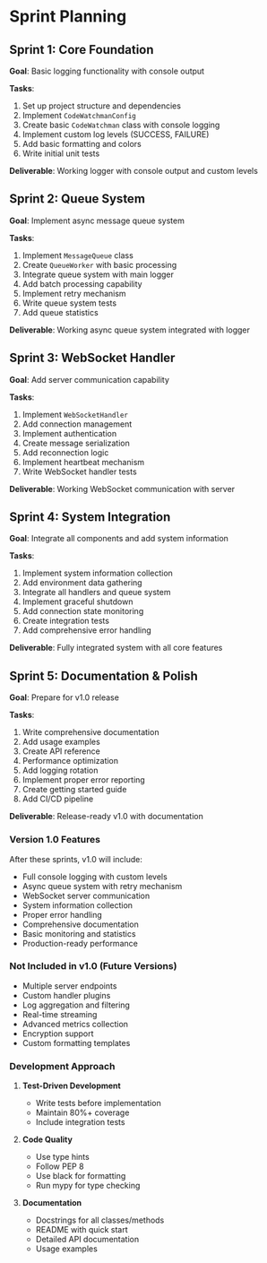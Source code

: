 # Sprint Planning

## Sprint 1: Core Foundation
**Goal**: Basic logging functionality with console output

**Tasks**:
1. Set up project structure and dependencies
2. Implement `CodeWatchmanConfig`
3. Create basic `CodeWatchman` class with console logging
4. Implement custom log levels (SUCCESS, FAILURE)
5. Add basic formatting and colors
6. Write initial unit tests

**Deliverable**: Working logger with console output and custom levels

## Sprint 2: Queue System
**Goal**: Implement async message queue system

**Tasks**:
1. Implement `MessageQueue` class
2. Create `QueueWorker` with basic processing
3. Integrate queue system with main logger
4. Add batch processing capability
5. Implement retry mechanism
6. Write queue system tests
7. Add queue statistics

**Deliverable**: Working async queue system integrated with logger

## Sprint 3: WebSocket Handler
**Goal**: Add server communication capability

**Tasks**:
1. Implement `WebSocketHandler`
2. Add connection management
3. Implement authentication
4. Create message serialization
5. Add reconnection logic
6. Implement heartbeat mechanism
7. Write WebSocket handler tests

**Deliverable**: Working WebSocket communication with server

## Sprint 4: System Integration
**Goal**: Integrate all components and add system information

**Tasks**:
1. Implement system information collection
2. Add environment data gathering
3. Integrate all handlers and queue system
4. Implement graceful shutdown
5. Add connection state monitoring
6. Create integration tests
7. Add comprehensive error handling

**Deliverable**: Fully integrated system with all core features

## Sprint 5: Documentation & Polish
**Goal**: Prepare for v1.0 release

**Tasks**:
1. Write comprehensive documentation
2. Add usage examples
3. Create API reference
4. Performance optimization
5. Add logging rotation
6. Implement proper error reporting
7. Create getting started guide
8. Add CI/CD pipeline

**Deliverable**: Release-ready v1.0 with documentation

### Version 1.0 Features

After these sprints, v1.0 will include:
- Full console logging with custom levels
- Async queue system with retry mechanism
- WebSocket server communication
- System information collection
- Proper error handling
- Comprehensive documentation
- Basic monitoring and statistics
- Production-ready performance

### Not Included in v1.0 (Future Versions)
- Multiple server endpoints
- Custom handler plugins
- Log aggregation and filtering
- Real-time streaming
- Advanced metrics collection
- Encryption support
- Custom formatting templates

### Development Approach

1. **Test-Driven Development**
   - Write tests before implementation
   - Maintain 80%+ coverage
   - Include integration tests

2. **Code Quality**
   - Use type hints
   - Follow PEP 8
   - Use black for formatting
   - Run mypy for type checking

3. **Documentation**
   - Docstrings for all classes/methods
   - README with quick start
   - Detailed API documentation
   - Usage examples